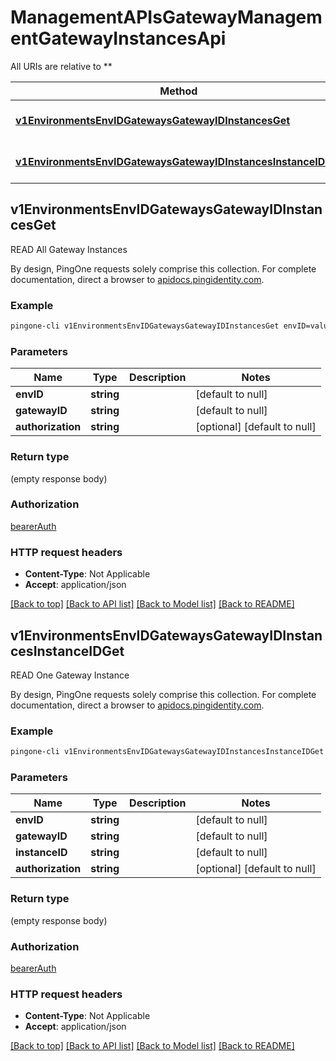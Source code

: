 # ManagementAPIsGatewayManagementGatewayInstancesApi

All URIs are relative to **

Method | HTTP request | Description
------------- | ------------- | -------------
[**v1EnvironmentsEnvIDGatewaysGatewayIDInstancesGet**](ManagementAPIsGatewayManagementGatewayInstancesApi.md#v1EnvironmentsEnvIDGatewaysGatewayIDInstancesGet) | **GET** /v1/environments/{envID}/gateways/{gatewayID}/instances | READ All Gateway Instances
[**v1EnvironmentsEnvIDGatewaysGatewayIDInstancesInstanceIDGet**](ManagementAPIsGatewayManagementGatewayInstancesApi.md#v1EnvironmentsEnvIDGatewaysGatewayIDInstancesInstanceIDGet) | **GET** /v1/environments/{envID}/gateways/{gatewayID}/instances/{instanceID} | READ One Gateway Instance



## v1EnvironmentsEnvIDGatewaysGatewayIDInstancesGet

READ All Gateway Instances

By design, PingOne requests solely comprise this collection. For complete documentation, direct a browser to <a href='https://apidocs.pingidentity.com/pingone/platform/v1/api/'>apidocs.pingidentity.com</a>.

### Example

```bash
pingone-cli v1EnvironmentsEnvIDGatewaysGatewayIDInstancesGet envID=value gatewayID=value Authorization:value
```

### Parameters


Name | Type | Description  | Notes
------------- | ------------- | ------------- | -------------
 **envID** | **string** |  | [default to null]
 **gatewayID** | **string** |  | [default to null]
 **authorization** | **string** |  | [optional] [default to null]

### Return type

(empty response body)

### Authorization

[bearerAuth](../README.md#bearerAuth)

### HTTP request headers

- **Content-Type**: Not Applicable
- **Accept**: application/json

[[Back to top]](#) [[Back to API list]](../README.md#documentation-for-api-endpoints) [[Back to Model list]](../README.md#documentation-for-models) [[Back to README]](../README.md)


## v1EnvironmentsEnvIDGatewaysGatewayIDInstancesInstanceIDGet

READ One Gateway Instance

By design, PingOne requests solely comprise this collection. For complete documentation, direct a browser to <a href='https://apidocs.pingidentity.com/pingone/platform/v1/api/'>apidocs.pingidentity.com</a>.

### Example

```bash
pingone-cli v1EnvironmentsEnvIDGatewaysGatewayIDInstancesInstanceIDGet envID=value gatewayID=value instanceID=value Authorization:value
```

### Parameters


Name | Type | Description  | Notes
------------- | ------------- | ------------- | -------------
 **envID** | **string** |  | [default to null]
 **gatewayID** | **string** |  | [default to null]
 **instanceID** | **string** |  | [default to null]
 **authorization** | **string** |  | [optional] [default to null]

### Return type

(empty response body)

### Authorization

[bearerAuth](../README.md#bearerAuth)

### HTTP request headers

- **Content-Type**: Not Applicable
- **Accept**: application/json

[[Back to top]](#) [[Back to API list]](../README.md#documentation-for-api-endpoints) [[Back to Model list]](../README.md#documentation-for-models) [[Back to README]](../README.md)

